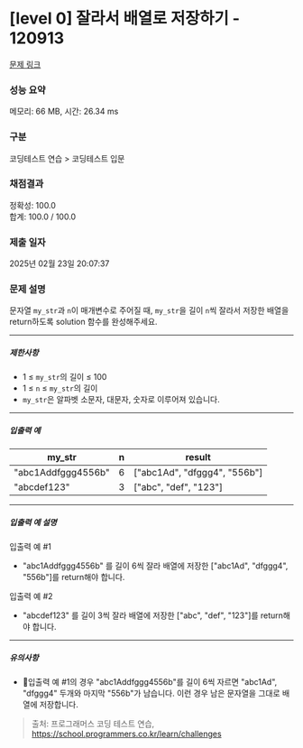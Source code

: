 # [level 0] 잘라서 배열로 저장하기 - 120913 

[문제 링크](https://school.programmers.co.kr/learn/courses/30/lessons/120913) 

### 성능 요약

메모리: 66 MB, 시간: 26.34 ms

### 구분

코딩테스트 연습 > 코딩테스트 입문

### 채점결과

정확성: 100.0<br/>합계: 100.0 / 100.0

### 제출 일자

2025년 02월 23일 20:07:37

### 문제 설명

<p>문자열 <code>my_str</code>과 <code>n</code>이 매개변수로 주어질 때, <code>my_str</code>을 길이 <code>n</code>씩 잘라서 저장한 배열을 return하도록 solution 함수를 완성해주세요.</p>

<hr>

<h5>제한사항</h5>

<ul>
<li>1 ≤ <code>my_str</code>의 길이 ≤ 100</li>
<li>1 ≤ <code>n</code> ≤ <code>my_str</code>의 길이</li>
<li><code>my_str</code>은 알파벳 소문자, 대문자, 숫자로 이루어져 있습니다.</li>
</ul>

<hr>

<h5>입출력 예</h5>
<table class="table">
        <thead><tr>
<th>my_str</th>
<th>n</th>
<th>result</th>
</tr>
</thead>
        <tbody><tr>
<td>"abc1Addfggg4556b"</td>
<td>6</td>
<td>["abc1Ad", "dfggg4", "556b"]</td>
</tr>
<tr>
<td>"abcdef123"</td>
<td>3</td>
<td>["abc", "def", "123"]</td>
</tr>
</tbody>
      </table>
<hr>

<h5>입출력 예 설명</h5>

<p>입출력 예 #1</p>

<ul>
<li>"abc1Addfggg4556b" 를 길이 6씩 잘라 배열에 저장한 ["abc1Ad", "dfggg4", "556b"]를 return해야 합니다.</li>
</ul>

<p>입출력 예 #2</p>

<ul>
<li>"abcdef123" 를 길이 3씩 잘라 배열에 저장한 ["abc", "def", "123"]를 return해야 합니다.</li>
</ul>

<hr>

<h5>유의사항</h5>

<ul>
<li>입출력 예 #1의 경우 "abc1Addfggg4556b"를 길이 6씩 자르면 "abc1Ad", "dfggg4" 두개와 마지막 "556b"가 남습니다. 이런 경우 남은 문자열을 그대로 배열에 저장합니다.</li>
</ul>


> 출처: 프로그래머스 코딩 테스트 연습, https://school.programmers.co.kr/learn/challenges